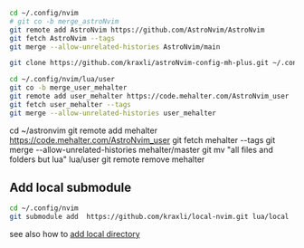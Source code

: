 
```zsh
cd ~/.config/nvim
# git co -b merge_astroNvim
git remote add AstroNvim https://github.com/AstroNvim/AstroNvim
git fetch AstroNvim --tags
git merge --allow-unrelated-histories AstroNvim/main
``` 

```zsh
git clone https://github.com/kraxli/astroNvim-config-mh-plus.git ~/.config/astronvim/lua/user/
```

```zsh
cd ~/.config/nvim/lua/user
git co -b merge_user_mehalter
git remote add user_mehalter https://code.mehalter.com/AstroNvim_user
git fetch user_mehalter --tags
git merge --allow-unrelated-histories user_mehalter
```

  cd ~/astronvim
  git remote add mehalter https://code.mehalter.com/AstroNvim_user 
  git fetch mehalter --tags
  git merge --allow-unrelated-histories mehalter/master
  git mv "all files and folders but lua" lua/user
  git remote remove mehalter

## Add local submodule 

```zsh
cd ~/.config/nvim
git submodule add  https://github.com/kraxli/local-nvim.git lua/local
```

see also how to [add local directory](https://github.com/kraxli/home_dave)



